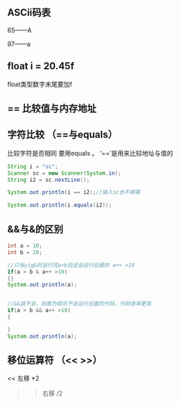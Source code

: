## ASCii码表

65——A

97——a

## float i = 20.45f

float类型数字末尾要加f 

## ==  比较值与内存地址



## 字符比较 （==与equals）

比较字符是否相同   要用equals 。  ‘==’是用来比较地址与值的

```java
String i = "sc";
Scanner sc = new Scanner(System.in);
String i2 = sc.nextLine();

System.out.println(i == i2);//输入sc也不相等

System.out.println(i.equals(i2));
```





## &&与&的区别

```java
int a = 10;
int b = 20;

//只有yig&时运行完a>b后还会运行后面的 a++ >10
if(a > b & a++ >10)
{}
System.out.println(a);


//&&就不会，前面为假后不会运行后面的代码，代码效率更高
if(a > b && a++ >10)
{

}
System.out.println(a);
```





## 移位运算符  （<<     >>）

<<  左移  *2

>>  右移   /2